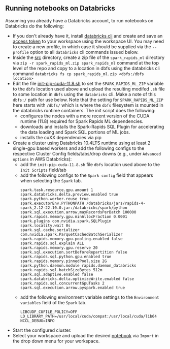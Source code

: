 ## Running notebooks on Databricks
Assuming you already have a Databricks account, to run notebooks on Databricks do the following:
- If you don't already have it, install [databricks cli](https://docs.databricks.com/dev-tools/cli/index.html) and create and save an [access token](https://docs.databricks.com/dev-tools/api/latest/authentication.html) to your workspace using the workspace UI.  You may need to create a new profile, in which case it should be supplied via the `--profile` option to all `databricks` cli commands issued below.
- Inside the [src](../../src/) directory, create a zip file of the `spark_rapids_ml` directory via `zip -r spark_rapids_ml.zip spark_rapids_ml` command at the top level of the repo and copy to a location in dbfs using the databricks cli command `databricks fs cp spark_rapids_ml.zip <dbfs:/dbfs location>` 
- Edit the file [init-pip-cuda-11.8.sh](init-pip-cuda-11.8.sh) to set the `SPARK_RAPIDS_ML_ZIP` variable to the `dbfs` location used above and upload the resulting modifed `.sh` file to some location in `dbfs` using the `databricks` cli.  Make a note of this `dbfs:/` path for use below.  Note that the setting for `SPARK_RAPIDS_ML_ZIP` here starts with `/dbfs/` which is where the `dbfs` filesystem is mounted in the databricks runtime containers.  The init script does the following:
  - configures the nodes with a more recent version of the CUDA runtime (11.8) required for Spark Rapids ML dependencies.
  - downloads and installs the Spark-Rapids SQL Plugin for accelerating the data loading and Spark SQL portions of ML jobs.
  - installs the cuXX dependencies via pip
- Create a cluster using Databricks 10.4LTS runtime using at least 2 single-gpu based workers and add the following configs to the respective Cluster Config fields/tabs/drop downs (e.g., under `Advanced options` in AWS Databricks):
  - add the `init-pip-cuda-11.8.sh` file `dbfs` location used above to the `Init Scripts` field/tab
  - add the following configs to the `Spark config` field that appears when selecting the `Spark` tab.
    ```
    spark.task.resource.gpu.amount 1
    spark.databricks.delta.preview.enabled true
    spark.python.worker.reuse true
    spark.executorEnv.PYTHONPATH /databricks/jars/rapids-4-spark_2.12-22.10.0.jar:/databricks/spark/python
    spark.sql.execution.arrow.maxRecordsPerBatch 100000
    spark.rapids.memory.gpu.minAllocFraction 0.0001
    spark.plugins com.nvidia.spark.SQLPlugin
    spark.locality.wait 0s
    spark.sql.cache.serializer com.nvidia.spark.ParquetCachedBatchSerializer
    spark.rapids.memory.gpu.pooling.enabled false
    spark.rapids.sql.explain ALL
    spark.rapids.memory.gpu.reserve 20
    spark.sql.execution.sortBeforeRepartition false
    spark.rapids.sql.python.gpu.enabled true
    spark.rapids.memory.pinnedPool.size 2G
    spark.python.daemon.module rapids.daemon_databricks
    spark.rapids.sql.batchSizeBytes 512m
    spark.sql.adaptive.enabled false
    spark.databricks.delta.optimizeWrite.enabled false
    spark.rapids.sql.concurrentGpuTasks 2
    spark.sql.execution.arrow.pyspark.enabled true
    ```
  - add the following environment variable settings to the `Environment variables` field of the `Spark` tab.
    ```
    LIBCUDF_CUFILE_POLICY=OFF
    LD_LIBRARY_PATH=/usr/local/cuda/compat:/usr/local/cuda/lib64
    NCCL_DEBUG=INFO
    ```
- Start the configured cluster.
- Select your workspace and upload the desired [notebook](../) via `Import` in the drop down menu for your workspace.
